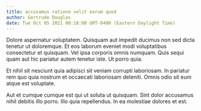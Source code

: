 ```yaml
---
title: accusamus ratione velit earum quod
author: Gertrude Douglas
date: Tue Oct 05 2021 00:18:00 GMT-0400 (Eastern Daylight Time)
---
```

Dolore aspernatur voluptatem. Quisquam aut impedit ducimus non sed dicta tenetur ut doloremque. Et eos laborum eveniet modi voluptatibus consectetur et quisquam. Vel ipsa corporis omnis numquam. Quis sequi quam aut hic pariatur autem tenetur iste. Ut porro quia.

 Et nihil sit nesciunt quia adipisci sit veniam corrupti laboriosam. In pariatur rem quo quia nostrum et occaecati laboriosam deleniti. Omnis odio sit eum atque est voluptate.

 Aut et cumque cumque est qui ut soluta ut quisquam. Sint dolor accusamus nihil debitis illo porro. Illo quia repellendus. In ea molestiae dolores et est.
